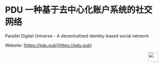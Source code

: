 # PDU 一种基于去中心化账户系统的社交网络
Parallel Digital Universe - A decentralized identity-based social network

Website: [https://pdu.pub](https://pdu.pub)


<a href="https://pdu.pub"><img height="32" align="right" src="https://pdu.pub/assets/images/icon.svg"></a>
